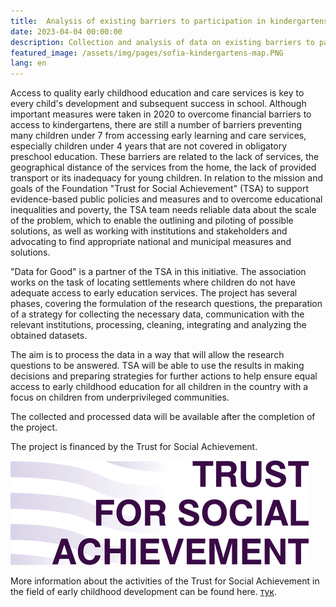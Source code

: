 ```yaml
---
title:  Analysis of existing barriers to participation in kindergartens - a project in cooperation with TSA
date: 2023-04-04 00:00:00
description: Collection and analysis of data on existing barriers to participation in kindergartens January 13, 2023 - August 31, 2023
featured_image: /assets/img/pages/sofia-kindergartens-map.PNG
lang: en
---
```


Access to quality early childhood education and care services is key to every child's development and subsequent success in school. Although important measures were taken in 2020 to overcome financial barriers to access to kindergartens, there are still a number of barriers preventing many children under 7 from accessing early learning and care services, especially children under 4 years that are not covered in obligatory preschool education. These barriers are related to the lack of services, the geographical distance of the services from the home, the lack of provided transport or its inadequacy for young children. In relation to the mission and goals of the Foundation "Trust for Social Achievement" (TSA) to support evidence-based public policies and measures and to overcome educational inequalities and poverty, the TSA team needs reliable data about the scale of the problem, which to enable the outlining and piloting of possible solutions, as well as working with institutions and stakeholders and advocating to find appropriate national and municipal measures and solutions.


"Data for Good" is a partner of the TSA in this initiative. The association works on the task of locating settlements where children do not have adequate access to early education services. The project has several phases, covering the formulation of the research questions, the preparation of a strategy for collecting the necessary data, communication with the relevant institutions, processing, cleaning, integrating and analyzing the obtained datasets.

The aim is to process the data in a way that will allow the research questions to be answered. TSA will be able to use the results in making decisions and preparing strategies for further actions to help ensure equal access to early childhood education for all children in the country with a focus on children from underprivileged communities.

The collected and processed data will be available after the completion of the project.

The project is financed by the Trust for Social Achievement.

![/assets/img/partner-logos/tfb/resized-logo-tsa-en.png](/assets/img/partner-logos/tfb/resized-logo-tsa-en.png)

More information about the activities of the Trust for Social Achievement in the field of early childhood development can be found here. [тук](https://socialachievement.org/bg/).
